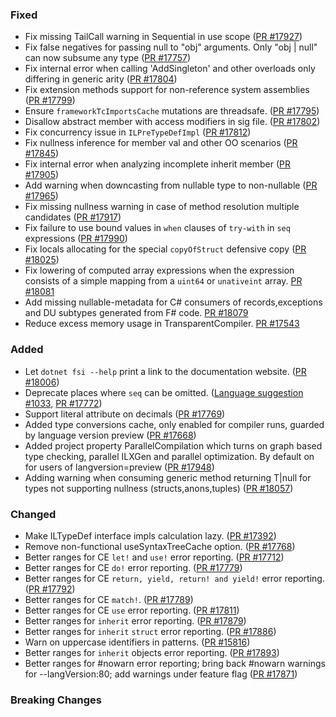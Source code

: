 ### Fixed

* Fix missing TailCall warning in Sequential in use scope ([PR #17927](https://github.com/dotnet/fsharp/pull/17927))
* Fix false negatives for passing null to "obj" arguments. Only "obj | null" can now subsume any type ([PR #17757](https://github.com/dotnet/fsharp/pull/17757))
* Fix internal error when calling 'AddSingleton' and other overloads only differing in generic arity ([PR #17804](https://github.com/dotnet/fsharp/pull/17804))
* Fix extension methods support for non-reference system assemblies ([PR #17799](https://github.com/dotnet/fsharp/pull/17799))
* Ensure `frameworkTcImportsCache` mutations are threadsafe. ([PR #17795](https://github.com/dotnet/fsharp/pull/17795))
* Disallow abstract member with access modifiers in sig file. ([PR #17802](https://github.com/dotnet/fsharp/pull/17802))
* Fix concurrency issue in `ILPreTypeDefImpl`  ([PR #17812](https://github.com/dotnet/fsharp/pull/17812))
* Fix nullness inference for member val and other OO scenarios  ([PR #17845](https://github.com/dotnet/fsharp/pull/17845))
* Fix internal error when analyzing incomplete inherit member ([PR #17905](https://github.com/dotnet/fsharp/pull/17905))
* Add warning when downcasting from nullable type to non-nullable ([PR #17965](https://github.com/dotnet/fsharp/pull/17965))
* Fix missing nullness warning in case of method resolution multiple candidates ([PR #17917](https://github.com/dotnet/fsharp/pull/17918))
* Fix failure to use bound values in `when` clauses of `try-with` in `seq` expressions ([PR #17990](https://github.com/dotnet/fsharp/pull/17990))
* Fix locals allocating for the special `copyOfStruct` defensive copy ([PR #18025](https://github.com/dotnet/fsharp/pull/18025))
* Fix lowering of computed array expressions when the expression consists of a simple mapping from a `uint64` or `unativeint` array. [PR #18081](https://github.com/dotnet/fsharp/pull/18081)
* Add missing nullable-metadata for C# consumers of records,exceptions and DU subtypes generated from F# code. [PR #18079](https://github.com/dotnet/fsharp/pull/18079)
* Reduce excess memory usage in TransparentCompiler. [PR #17543](https://github.com/dotnet/fsharp/pull/17543)


### Added

* Let `dotnet fsi --help` print a link to the documentation website. ([PR #18006](https://github.com/dotnet/fsharp/pull/18006))
* Deprecate places where `seq` can be omitted. ([Language suggestion #1033](https://github.com/fsharp/fslang-suggestions/issues/1033), [PR #17772](https://github.com/dotnet/fsharp/pull/17772))
* Support literal attribute on decimals ([PR #17769](https://github.com/dotnet/fsharp/pull/17769))
* Added type conversions cache, only enabled for compiler runs, guarded by language version preview ([PR #17668](https://github.com/dotnet/fsharp/pull/17668))
* Added project property ParallelCompilation which turns on graph based type checking, parallel ILXGen and parallel optimization. By default on for users of langversion=preview ([PR #17948](https://github.com/dotnet/fsharp/pull/17948))
* Adding warning when consuming generic method returning T|null for types not supporting nullness (structs,anons,tuples) ([PR #18057](https://github.com/dotnet/fsharp/pull/18057))

### Changed

* Make ILTypeDef interface impls calculation lazy. ([PR #17392](https://github.com/dotnet/fsharp/pull/17392))
* Remove non-functional useSyntaxTreeCache option. ([PR #17768](https://github.com/dotnet/fsharp/pull/17768))
* Better ranges for CE `let!` and `use!` error reporting. ([PR #17712](https://github.com/dotnet/fsharp/pull/17712))
* Better ranges for CE `do!` error reporting. ([PR #17779](https://github.com/dotnet/fsharp/pull/17779))
* Better ranges for CE `return, yield, return! and yield!` error reporting. ([PR #17792](https://github.com/dotnet/fsharp/pull/17792))
* Better ranges for CE `match!`. ([PR #17789](https://github.com/dotnet/fsharp/pull/17789))
* Better ranges for CE `use` error reporting. ([PR #17811](https://github.com/dotnet/fsharp/pull/17811))
* Better ranges for `inherit` error reporting. ([PR #17879](https://github.com/dotnet/fsharp/pull/17879))
* Better ranges for `inherit` `struct` error reporting. ([PR #17886](https://github.com/dotnet/fsharp/pull/17886))
* Warn on uppercase identifiers in patterns. ([PR #15816](https://github.com/dotnet/fsharp/pull/15816))
* Better ranges for `inherit` objects error reporting. ([PR #17893](https://github.com/dotnet/fsharp/pull/17893))
* Better ranges for #nowarn error reporting; bring back #nowarn warnings for --langVersion:80; add warnings under feature flag ([PR #17871](https://github.com/dotnet/fsharp/pull/17871))

### Breaking Changes
